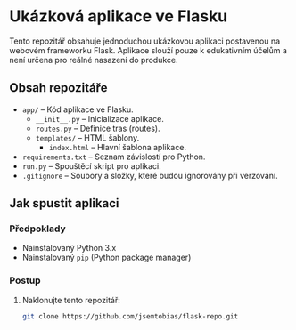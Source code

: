 # Ukázková aplikace ve Flasku

Tento repozitář obsahuje jednoduchou ukázkovou aplikaci postavenou na webovém frameworku Flask. Aplikace slouží pouze k edukativním účelům a není určena pro reálné nasazení do produkce.

## Obsah repozitáře
- `app/` – Kód aplikace ve Flasku.
  - `__init__.py` – Inicializace aplikace.
  - `routes.py` – Definice tras (routes).
  - `templates/` – HTML šablony.
    - `index.html` – Hlavní šablona aplikace.
- `requirements.txt` – Seznam závislostí pro Python.
- `run.py` – Spouštěcí skript pro aplikaci.
- `.gitignore` – Soubory a složky, které budou ignorovány při verzování.
  
## Jak spustit aplikaci

### Předpoklady
- Nainstalovaný Python 3.x
- Nainstalovaný `pip` (Python package manager)

### Postup
1. Naklonujte tento repozitář:
   ```bash
   git clone https://github.com/jsemtobias/flask-repo.git
